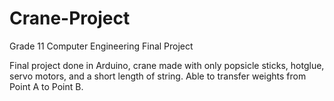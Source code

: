 # Crane-Project
Grade 11 Computer Engineering Final Project

Final project done in Arduino, crane made with only popsicle sticks, hotglue, servo motors, and a short length of string. Able to transfer weights from Point A to Point B.
